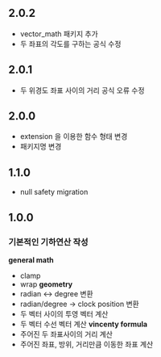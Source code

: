 ## 2.0.2
- vector_math 패키지 추가
- 두 좌표의 각도를 구하는 공식 수정

## 2.0.1
- 두 위경도 좌표 사이의 거리 공식 오류 수정

## 2.0.0
- extension 을 이용한 함수 형태 변경
- 패키지명 변경

## 1.1.0
- null safety migration

## 1.0.0
### 기본적인 기하연산 작성
**general math**
- clamp
- wrap
**geometry**
- radian <-> degree 변환
- radian/degree -> clock position 변환
- 두 벡터 사이의 투영 벡터 계산
- 두 벡터 수선 벡터 계산
**vincenty formula**
- 주어진 두 좌표사이의 거리 계산
- 주어진 좌표, 방위, 거리만큼 이동한 좌표 계산